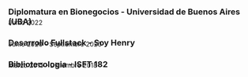 ### Diplomatura en Bionegocios - Universidad de Buenos Aires (UBA)
<p style="absolute; margin-top: -2rem; font-size: 13px;">Junio 2022</p>

### Desarrollo Fullstack - Soy Henry
<p style="absolute; margin-top: -2rem; font-size: 13px;">Junio 2020 - Septiembre 2020</p>

### Bibliotecologia - ISFT 182
<p style="absolute; margin-top: -2rem; font-size: 13px;">Marzo 2015 - Diciembre 2018</p>
